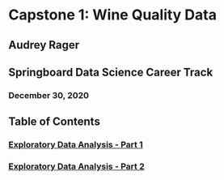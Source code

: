 # Capstone 1: Wine Quality Data
## Audrey Rager
## Springboard Data Science Career Track
### December 30, 2020


## Table of Contents
### <a href="https://github.com/ahrager/Springboard/blob/master/Capstone1Project/00a_EDAandDataPrep_Capstone_1_WhiteWineQuality_20201230.ipynb" target="_blank">Exploratory Data Analysis - Part 1</a>
### <a href="https://github.com/ahrager/Springboard/blob/master/Capstone1Project/00b_EDAandDataPrep_Capstone_1_WhiteWineQuality_20201230.ipynb" target="_blank">Exploratory Data Analysis - Part 2</a>
